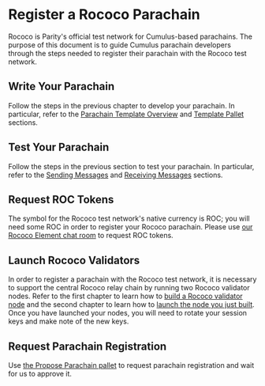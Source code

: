 # Register a Rococo Parachain

Rococo is Parity's official test network for Cumulus-based parachains. The purpose of this document is to guide Cumulus
parachain developers through the steps needed to register their parachain with the Rococo test network.

## Write Your Parachain

Follow the steps in the previous chapter to develop your parachain. In particular, refer to the
[Parachain Template Overview](../5-develop/1-template-overview.md) and
[Template Pallet](../5-develop/3-template-pallet.md) sections.

## Test Your Parachain

Follow the steps in the previous section to test your parachain. In particular, refer to the
[Sending Messages](../5-develop/4-sending-messages.md) and [Receiving Messages](../5-develop/5-receiving-messages.md)
sections.

## Request ROC Tokens

The symbol for the Rococo test network's native currency is ROC; you will need some ROC in order to register your Rococo
parachain. Please use
[our Rococo Element chat room](https://app.element.io/#/room/!WuksvCDImqYSxvNmua:matrix.parity.io?via=matrix.org) to
request ROC tokens.

## Launch Rococo Validators

In order to register a parachain with the Rococo test network, it is necessary to support the central Rococo relay chain
by running two Rococo validator nodes. Refer to the first chapter to learn how to
[build a Rococo validator node](../1-prep/1-compiling#building-a-relay-chain-node.md) and the second chapter to learn
how to [launch the node you just built](../2-relay-chain/2-launch.md). Once you have launched your nodes, you will need
to rotate your session keys and make note of the new keys.

## Request Parachain Registration

Use
[the Propose Parachain pallet](https://github.com/paritytech/polkadot/blob/rococo-branch/runtime/rococo/src/propose_parachain.rs)
to request parachain registration and wait for us to approve it.

